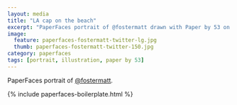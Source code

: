 ```yaml
---
layout: media
title: "LA cap on the beach"
excerpt: "PaperFaces portrait of @fostermatt drawn with Paper by 53 on an iPad."
image: 
  feature: paperfaces-fostermatt-twitter-lg.jpg
  thumb: paperfaces-fostermatt-twitter-150.jpg
category: paperfaces
tags: [portrait, illustration, paper by 53]
---
```


PaperFaces portrait of [@fostermatt](http://twitter.com/fostermatt).

{% include paperfaces-boilerplate.html %}